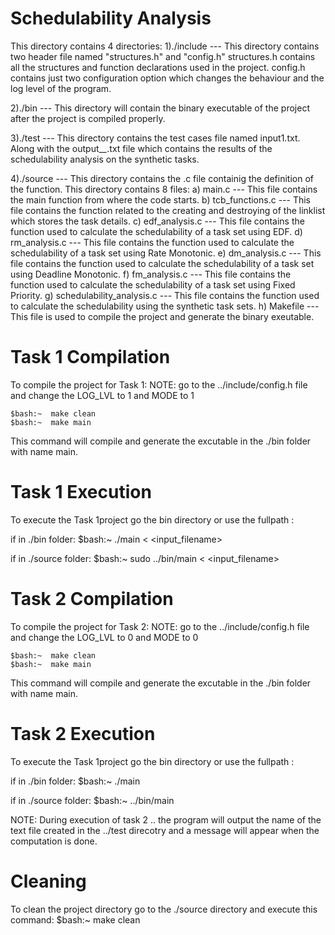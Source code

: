 Schedulability Analysis 
================================================================

This directory contains 4 directories:
1)./include      ---	 This directory contains two header file named "structures.h" and "config.h"
			 structures.h contains all the structures and function declarations used in the project.
			 config.h contains just two configuration option which changes the behaviour and the log level of the program.

2)./bin		 ---	 This directory will contain the binary executable of the project after the 
			 project is compiled properly.

3)./test	 --- 	 This directory contains the test cases file named input1.txt.
			 Along with the output_*_*.txt file which contains the results of the schedulability analysis
			 on the synthetic tasks.

4)./source	 ---	 This directory contains the .c file containig the definition of the function.
			 This directory contains 8 files:
			 a) main.c  ---  This file contains the main function from where the code starts.
			 b) tcb_functions.c  --- This file contains the function related to the creating and destroying of the linklist
						 which stores the task details.
			 c) edf_analysis.c   --- This file contains the function used to calculate the schedulability of a task set using EDF.
			 d) rm_analysis.c    --- This file contains the function used to calculate the schedulability of a task set using Rate Monotonic.
			 e) dm_analysis.c    --- This file contains the function used to calculate the schedulability of a task set using Deadline Monotonic.
			 f) fm_analysis.c    --- This file contains the function used to calculate the schedulability of a task set using Fixed Priority.
			 g) schedulability_analysis.c  --- This file contains the function used to calculate the schedulability using the synthetic task sets.
			 h) Makefile	     --- This file is used to compile the project and generate the binary exeutable.



Task 1 Compilation
==================================
To compile the project for Task 1:
NOTE: go to the ../include/config.h file and change the LOG_LVL to 1 and MODE to 1

	$bash:~  make clean
	$bash:~  make main
This command will compile and generate the excutable in the ./bin folder with name main.

Task 1 Execution
=================================
To execute the Task 1project go the bin directory or use the fullpath :

if in ./bin folder:
	$bash:~	 ./main < <input_filename>

if in ./source folder:
	$bash:~  sudo ../bin/main <  <input_filename>




Task 2 Compilation
==================================
To compile the project for Task 2:
NOTE: go to the ../include/config.h file and change the LOG_LVL to 0 and MODE to 0

	$bash:~  make clean
	$bash:~  make main
This command will compile and generate the excutable in the ./bin folder with name main.


Task 2 Execution
=================================
To execute the Task 1project go the bin directory or use the fullpath :

if in ./bin folder:
	$bash:~	 ./main 

if in ./source folder:
	$bash:~  ../bin/main 

NOTE: During execution of task 2 .. the program will output the name of the text file created in the ../test direcotry 
      and a message will appear when the computation is done.


Cleaning
================================
To clean the project directory go to the ./source directory and execute this command:
	$bash:~ make clean



						 						
